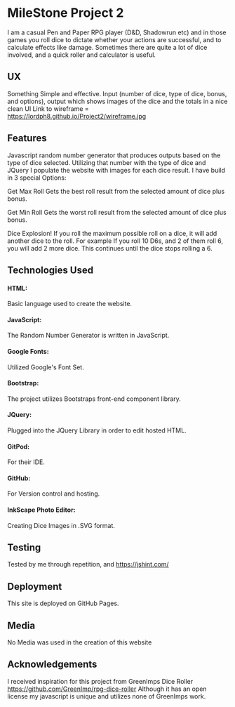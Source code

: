 # MileStone Project 2
I am a casual Pen and Paper RPG player (D&D, Shadowrun etc) and in those games you roll dice to dictate whether your actions are successful, and to calculate effects like damage. Sometimes there are quite a lot of dice involved, and a quick roller and calculator is useful.
## UX
Something Simple and effective. Input (number of dice, type of dice, bonus, and options), output which shows images of the dice and the totals in a nice clean UI
Link to wireframe = https://lordph8.github.io/Project2/wireframe.jpg
## Features
Javascript random number generator that produces outputs based on the type of dice selected. Utilizing that number with the type of dice and JQuery I populate the website with images for each dice result.
I have build in 3 special Options:
 
Get Max Roll
Gets the best roll result from the selected amount of dice plus bonus.
 
Get Min Roll
Gets the worst roll result from the selected amount of dice plus bonus.
 
Dice Explosion!
If you roll the maximum possible roll on a dice, it will add another dice to the roll. For example If you roll 10 D6s, and 2 of them roll 6, you will add 2 more dice. This continues until the dice stops rolling a 6.
## Technologies Used
#### HTML:
Basic language used to create the website.
#### JavaScript:
The Random Number Generator is written in JavaScript.
#### Google Fonts:
Utilized Google's Font Set.
#### Bootstrap:
The project utilizes Bootstraps front-end component library.
#### JQuery:
Plugged into the JQuery Library in order to edit hosted HTML.
#### GitPod:
For their IDE.
#### GitHub:
For Version control and hosting.
#### InkScape Photo Editor:
Creating Dice Images in .SVG format.
## Testing
Tested by me through repetition, and https://jshint.com/
## Deployment
This site is deployed on GitHub Pages.
## Media
No Media was used in the creation of this website
## Acknowledgements
I received inspiration for this project from GreenImps Dice Roller
https://github.com/GreenImp/rpg-dice-roller
Although it has an open license my javascript is unique and utilizes none of GreenImps work.
 
